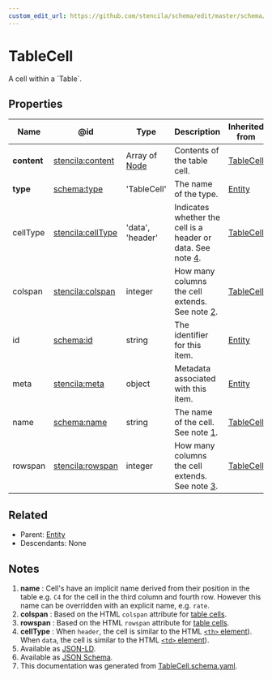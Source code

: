 ```yaml
---
custom_edit_url: https://github.com/stencila/schema/edit/master/schema/TableCell.schema.yaml
---
```


# TableCell

A cell within a \`Table\`. 

## Properties

| Name        | @id                                                           | Type                              | Description                                                           | Inherited from                     |
| ----------- | ------------------------------------------------------------- | --------------------------------- | --------------------------------------------------------------------- | ---------------------------------- |
| **content** | [stencila:content](https://schema.stenci.la/content.jsonld)   | Array of [Node](../other/Node.md) | Contents of the table cell.                                           | [TableCell](../prose/TableCell.md) |
| **type**    | [schema:type](https://schema.org/type)                        | 'TableCell'                       | The name of the type.                                                 | [Entity](../other/Entity.md)       |
| cellType    | [stencila:cellType](https://schema.stenci.la/cellType.jsonld) | 'data', 'header'                  | Indicates whether the cell is a header or data. See note [4](#notes). | [TableCell](../prose/TableCell.md) |
| colspan     | [stencila:colspan](https://schema.stenci.la/colspan.jsonld)   | integer                           | How many columns the cell extends.  See note [2](#notes).             | [TableCell](../prose/TableCell.md) |
| id          | [schema:id](https://schema.org/id)                            | string                            | The identifier for this item.                                         | [Entity](../other/Entity.md)       |
| meta        | [stencila:meta](https://schema.stenci.la/meta.jsonld)         | object                            | Metadata associated with this item.                                   | [Entity](../other/Entity.md)       |
| name        | [schema:name](https://schema.org/name)                        | string                            | The name of the cell. See note [1](#notes).                           | [TableCell](../prose/TableCell.md) |
| rowspan     | [stencila:rowspan](https://schema.stenci.la/rowspan.jsonld)   | integer                           | How many columns the cell extends. See note [3](#notes).              | [TableCell](../prose/TableCell.md) |

## Related

-   Parent: [Entity](../other/Entity.md)
-   Descendants: None

## Notes

1.  **name** : Cell's have an implicit name derived from their position in the table e.g. `C4` for the cell in the third column and fourth row. However this name can be overridden with an explicit name, e.g. `rate`.
2.  **colspan** : Based on the HTML `colspan` attribute for [table cells](https://developer.mozilla.org/en-US/docs/Web/HTML/Element/td).
3.  **rowspan** : Based on the HTML `rowspan` attribute for [table cells](https://developer.mozilla.org/en-US/docs/Web/HTML/Element/td).
4.  **cellType** : When `header`, the cell is similar to the HTML [`<th>` element](https://developer.mozilla.org/en-US/docs/Web/HTML/Element/th)). When `data`, the cell is similar to the HTML [`<td>` element](https://developer.mozilla.org/en-US/docs/Web/HTML/Element/td)).
5.  Available as [JSON-LD](https://schema.stenci.la/TableCell.jsonld).
6.  Available as [JSON Schema](https://schema.stenci.la/v1/TableCell.schema.json).
7.  This documentation was generated from [TableCell.schema.yaml](https://github.com/stencila/schema/blob/master/schema/TableCell.schema.yaml).
